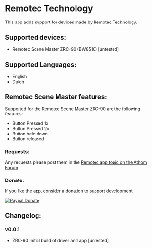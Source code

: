 # Remotec Technology

This app adds support for devices made by [Remotec Technology](http://www.remotec.com.hk).

## Supported devices:
* Remotec Scene Master ZRC-90 (BW8510) [untested]

## Supported Languages:
* English   
* Dutch    

## Remotec Scene Master features:
Supported for the Remotec Scene Master ZRC-90 are the following features:
* Button Pressed 1x   
* Button Pressed 2x   
* Button held down   
* Button released    

### Requests:
Any requests please post them in the [Remotec app topic on the Athom Forum](https://forum.athom.com/)

### Donate:
If you like the app, consider a donation to support development   

[![Paypal Donate](https://www.paypalobjects.com/en_US/NL/i/btn/btn_donateCC_LG.gif)](https://www.paypal.com/cgi-bin/webscr?cmd=_donations&business=5JCN4Q3XSBTBJ&lc=NL&item_name=Athom%20Homey%20apps&currency_code=EUR&bn=PP%2dDonationsBF%3abtn_donateCC_LG%2egif%3aNonHosted)

## Changelog:   
### v0.0.1    
* ZRC-90 Initial build of driver and app [untested]   
